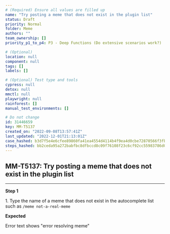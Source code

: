```yaml
---
# (Required) Ensure all values are filled up
name: "Try posting a meme that does not exist in the plugin list"
status: Draft
priority: Normal
folder: Meme
authors: ""
team_ownership: []
priority_p1_to_p4: P3 - Deep Functions (Do extensive scenarios work?)

# (Optional)
location: null
component: null
tags: []
labels: []

# (Optional) Test type and tools
cypress: null
detox: null
mmctl: null
playwright: null
rainforest: []
manual_test_environments: []

# Do not change
id: 31446659
key: MM-T5137
created_on: "2022-09-08T13:57:41Z"
last_updated: "2022-12-01T21:13:01Z"
case_hashed: b3d7f5e4e6cfee89860fa41ea4554d4114b4f9ea4d0cbe72870566f3fba90c312563c2b5e8b071ea17b70dbb260a8e75
steps_hashed: bb2ceda95a272babfbc8dfbccd8c09f76108f23c6cf92cc55983786d0f1448aa3a0335ea0338b5b2fd285ba6d593fc15
---
```


<!-- (Auto-generated) Based on frontmatter's "key" and "name" -->

## MM-T5137: Try posting a meme that does not exist in the plugin list

---

**Step 1**

1\. Type the name of a meme that does not exist in the autocomplete list such as `/meme not-a-real-meme`

**Expected**

Error text shows "error resolving meme"
